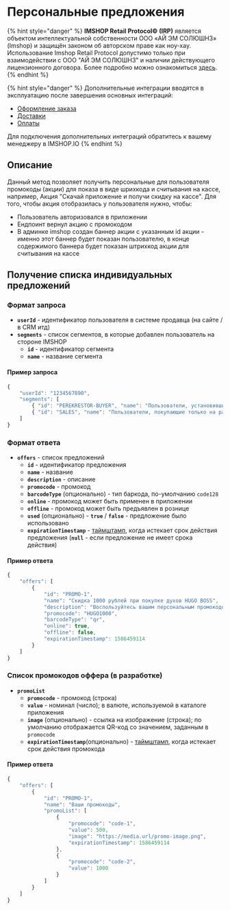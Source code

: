 # Персональные предложения

{% hint style="danger" %}
**IMSHOP Retail Protocol© (IRP)** является объектом интеллектуальной собственности ООО «АЙ ЭМ СОЛЮШНЗ» (Imshop) и защищён законом об авторском праве как ноу-хау. Использование Imshop Retail Protocol допустимо только при взаимодействии с ООО "АЙ ЭМ СОЛЮШНЗ" и наличии действующего лицензионного договора. Более подробно можно ознакомиться [здесь](../../api-license.md).
{% endhint %}

{% hint style="danger" %}
Дополнительные интеграции вводятся в эксплуатацию после завершения основных интеграций:

* [Оформление заказа](broken-reference)
* [Доставки](broken-reference)
* [Оплаты](broken-reference)

Для подключения дополнительных интеграций обратитесь к вашему менеджеру в IMSHOP.IO
{% endhint %}

## Описание

Данный метод позволяет получить персональные для пользователя промокоды (акции) для показа в виде шрихкода и считывания на кассе, например, Акция "Скачай приложение и получи скидку на кассе". Для того, чтобы акция отобразилась у пользователя нужно, чтобы:

* Пользователь авторизовался в приложении
* Ендпоинт вернул акцию с промокодом
* В админке imshop создан баннер акции с указанным id акции - именно этот баннер будет показан пользователю, в конце содержимого баннера будет показан штрихкод акции для считывания на кассе

## Получение списка индивидуальных предложений

### Формат запроса

* **`userId`** - идентификатор пользователя в системе продавца (на сайте / в CRM итд)
* **`segments`** - список сегментов, в которые добавлен пользователь на стороне IMSHOP
  * **`id`** - идентификатор сегмента
  * **`name`** - название сегмента

#### Пример запроса

```javascript
{
    "userId": "1234567890",
    "segments": [
        { "id": "PEREKRESTOR-BUYER", "name": "Пользователи, установившие приложение по флаеру в Перекрестке" },
        { "id": "SALES", "name": "Пользователи, покупающие только на распродажах" }
    ]
}
```

### Формат ответа

* **`offers`** - список предложений
  * **`id`** - идентификатор предложения
  * **`name`** - название
  * **`description`** - описание
  * **`promocode`** - промокод
  * **`barcodeType`** (опционально) - тип баркода, по-умолчанию `code128`
  * **`online`** - промокод может быть применен в приложении
  * **`offline`** - промокод может быть предъявлен в рознице
  * **`used`** (опционально) - **`true`** / **`false`** - предложение было использовано
  * **`expirationTimestamp`** - [таймштамп](https://www.unixtimestamp.com/), когда истекает срок действия предложения (**`null`** - если предложение не имеет срока действия)

#### Пример ответа

```javascript
{
    "offers": [
        {
            "id": "PROMO-1",
            "name": "Скидка 1000 рублей при покупке духов HUGO BOSS",
            "description": "Воспользуйтесь вашим персональным промокодом до 31 августа",
            "promocode": "HUGO1000",
            "barcodeType": "qr",
            "online": true,
            "offline": false,
            "expirationTimestamp": 1586459114
        }
    ]
}
```

### Список промокодов оффера (в разработке)

* **`promoList`**
  * **`promocode`** - промокод (строка)
  * **`value`** - номинал (число); в валюте, используемой в каталоге приложения
  * **`image`** (опционально) - ссылка на изображение (строка); по умолчанию отображается  QR-код со значением, заданным в `promocode`
  * **`expirationTimestamp`**(опционально) - [таймштамп](https://www.unixtimestamp.com/), когда истекает срок действия промокода

#### Пример ответа

```javascript
{
    "offers": [
        {
            "id": "PROMO-1",
            "name": "Ваши промокоды",
            "promoList": [
                {
                    "promocode": "code-1",
                    "value": 500,
                    "image": "https://media.url/promo-image.png",
                    "expirationTimestamp": 1586459114
                },
                {
                    "promocode": "code-2",
                    "value": 1000
                }
            ]
        }
    ]
}
```

